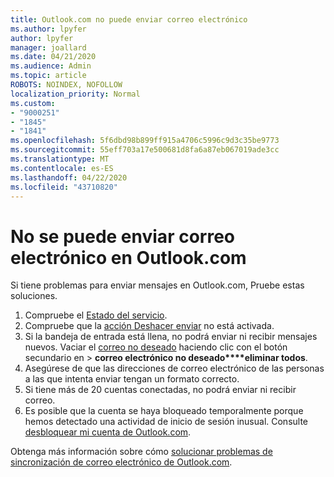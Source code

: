 ```yaml
---
title: Outlook.com no puede enviar correo electrónico
ms.author: lpyfer
author: lpyfer
manager: joallard
ms.date: 04/21/2020
ms.audience: Admin
ms.topic: article
ROBOTS: NOINDEX, NOFOLLOW
localization_priority: Normal
ms.custom:
- "9000251"
- "1845"
- "1841"
ms.openlocfilehash: 5f6dbd98b899ff915a4706c5996c9d3c35be9773
ms.sourcegitcommit: 55eff703a17e500681d8fa6a87eb067019ade3cc
ms.translationtype: MT
ms.contentlocale: es-ES
ms.lasthandoff: 04/22/2020
ms.locfileid: "43710820"
---
```

# <a name="unable-to-send-email-in-outlookcom"></a>No se puede enviar correo electrónico en Outlook.com

Si tiene problemas para enviar mensajes en Outlook.com, Pruebe estas soluciones.

1. Compruebe el [Estado del servicio](https://go.microsoft.com/fwlink/p/?linkid=837482). 
2. Compruebe que la [acción Deshacer enviar](https://outlook.live.com/mail/options/mail/messageContent/undoSend) no está activada.
3. Si la bandeja de entrada está llena, no podrá enviar ni recibir mensajes nuevos. Vaciar el [correo no deseado](https://outlook.live.com/mail/junkemail) haciendo clic con el botón secundario en >  **correo electrónico no deseado****eliminar todos**.
4. Asegúrese de que las direcciones de correo electrónico de las personas a las que intenta enviar tengan un formato correcto.
5. Si tiene más de 20 cuentas conectadas, no podrá enviar ni recibir correo.
6. Es posible que la cuenta se haya bloqueado temporalmente porque hemos detectado una actividad de inicio de sesión inusual. Consulte [desbloquear mi cuenta de Outlook.com](https://support.office.com/article/f4ad2701-d166-4d8b-8a6a-9af2a1f8a4c4).

Obtenga más información sobre cómo [solucionar problemas de sincronización de correo electrónico de Outlook.com](https://support.office.com/article/d39e3341-8d79-4bf1-b3c7-ded602233642).